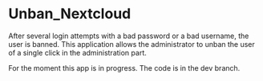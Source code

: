 # Unban_Nextcloud
After several login attempts with a bad password or a bad username, the user is banned. This application allows the administrator to unban the user of a single click in the administration part. 

For the moment this app is in progress.
The code is in the dev branch.
